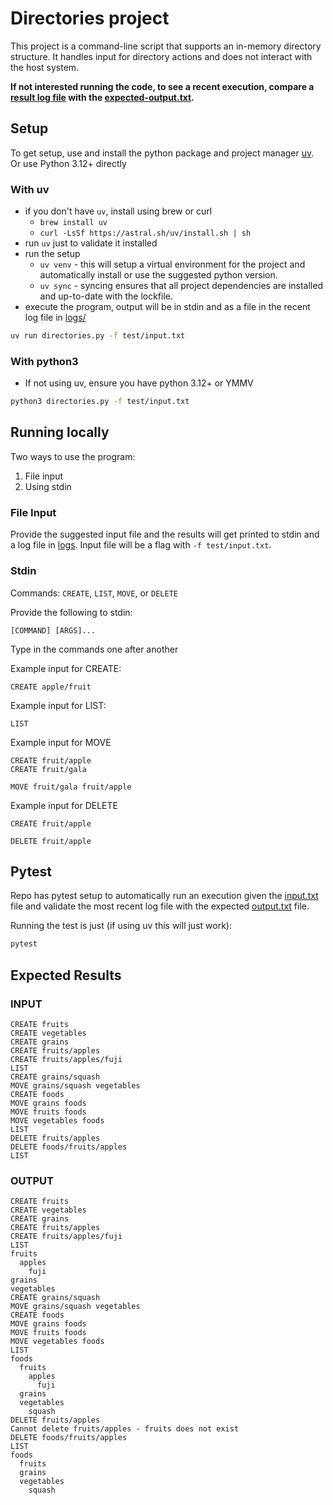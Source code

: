 # Directories project

This project is a command-line script that supports an in-memory directory structure. It handles input for directory actions and does not interact with the host system.

**If not interested running the code, to see a recent execution, compare a [result log file](logs/) with the [expected-output.txt](test/expected-output.txt).**

## Setup

To get setup, use and install the python package and project manager [uv](https://docs.astral.sh/uv). Or use Python 3.12+ directly

### With uv

- if you don't have `uv`, install using brew or curl
  - `brew install uv`
  - `curl -LsSf https://astral.sh/uv/install.sh | sh`
- run `uv` just to validate it installed
- run the setup
  - `uv venv` - this will setup a virtual environment for the project and automatically install or use the suggested python version.
  - `uv sync` - syncing ensures that all project dependencies are installed and up-to-date with the lockfile.
- execute the program, output will be in stdin and as a file in the recent log file in [logs/](logs)

```sh
uv run directories.py -f test/input.txt
```

### With python3

- If not using uv, ensure you have python 3.12+ or YMMV

```sh
python3 directories.py -f test/input.txt
```

## Running locally

Two ways to use the program:
1. File input
2. Using stdin

### File Input

Provide the suggested input file and the results will get printed to stdin and a log file in [logs](logs/). Input file will be a flag with `-f test/input.txt`.

### Stdin

Commands: `CREATE`, `LIST`, `MOVE`, or `DELETE`

Provide the following to stdin:
```
[COMMAND] [ARGS]...
```

Type in the commands one after another

Example input for CREATE:
```
CREATE apple/fruit
```

Example input for LIST:
```
LIST
```

Example input for MOVE
```
CREATE fruit/apple
CREATE fruit/gala

MOVE fruit/gala fruit/apple 
```

Example input for DELETE
```
CREATE fruit/apple

DELETE fruit/apple
```

## Pytest

Repo has pytest setup to automatically run an execution given the [input.txt](test/input.txt) file and validate the most recent log file with the expected [output.txt](test/output.txt) file.

Running the test is just (if using uv this will just work):
```sh
pytest
```

## Expected Results
### INPUT
```text
CREATE fruits
CREATE vegetables
CREATE grains
CREATE fruits/apples
CREATE fruits/apples/fuji
LIST
CREATE grains/squash
MOVE grains/squash vegetables
CREATE foods
MOVE grains foods
MOVE fruits foods
MOVE vegetables foods
LIST
DELETE fruits/apples
DELETE foods/fruits/apples
LIST
```

### OUTPUT
```text
CREATE fruits
CREATE vegetables
CREATE grains
CREATE fruits/apples
CREATE fruits/apples/fuji
LIST
fruits
  apples
    fuji
grains
vegetables
CREATE grains/squash
MOVE grains/squash vegetables
CREATE foods
MOVE grains foods
MOVE fruits foods
MOVE vegetables foods
LIST
foods
  fruits
    apples
      fuji
  grains
  vegetables
    squash
DELETE fruits/apples
Cannot delete fruits/apples - fruits does not exist
DELETE foods/fruits/apples
LIST
foods
  fruits
  grains
  vegetables
    squash
```